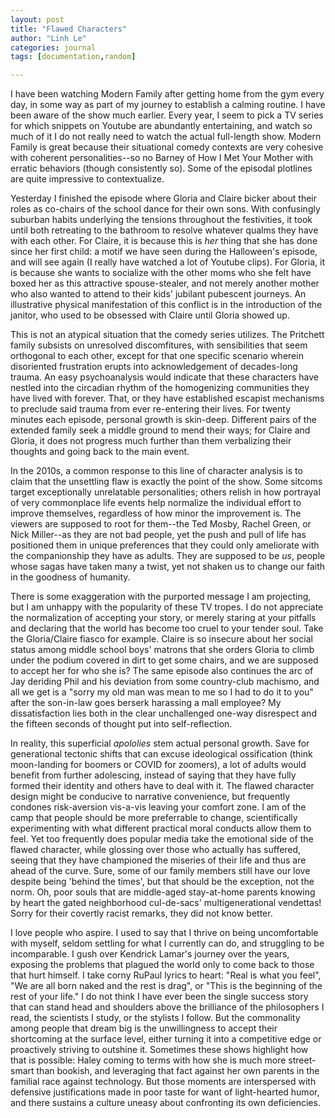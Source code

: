 ```yaml
---
layout: post
title: "Flawed Characters"
author: "Linh Le"
categories: journal
tags: [documentation,random]

---
```

I have been watching Modern Family after getting home from the gym every day, in some way as part of my journey to establish a calming routine. I have been aware of the show much earlier. Every year, I seem to pick a TV series for which snippets on Youtube are abundantly entertaining, and watch so much of it I do not really need to watch the actual full-length show. Modern Family is great because their situational comedy contexts are very cohesive with coherent personalities--so no Barney of How I Met Your Mother with erratic behaviors (though consistently so). Some of the episodal plotlines are quite impressive to contextualize.

Yesterday I finished the episode where Gloria and Claire bicker about their roles as co-chairs of the school dance for their own sons. With confusingly suburban habits underlying the tensions throughout the festivities, it took until both retreating to the bathroom to resolve whatever qualms they have with each other. For Claire, it is because this is <em>her</em> thing that she has done since her first child: a motif we have seen during the Halloween's episode, and will see again (I really have watched a lot of Youtube clips). For Gloria, it is because she wants to socialize with the other moms who she felt have boxed her as this attractive spouse-stealer, and not merely another mother who also wanted to attend to their kids' jubilant pubescent journeys. An illustrative physical manifestation of this conflict is in the introduction of the janitor, who used to be obsessed with Claire until Gloria showed up.

This is not an atypical situation that the comedy series utilizes. The Pritchett family subsists on unresolved discomfitures, with sensibilities that seem orthogonal to each other, except for that one specific scenario wherein disoriented frustration erupts into acknowledgement of decades-long trauma. An easy psychoanalysis would indicate that these characters have nestled into the circadian rhythm of the homogenizing communities they have lived with forever. That, or they have established escapist mechanisms to preclude said trauma from ever re-entering their lives. For twenty minutes each episode, personal growth is skin-deep. Different pairs of the extended family seek a middle ground to mend their ways; for Claire and Gloria, it does not progress much further than them verbalizing their thoughts and going back to the main event.

In the 2010s, a common response to this line of character analysis is to claim that the unsettling flaw is exactly the point of the show. Some sitcoms target exceptionally unrelatable personalities; others relish in how portrayal of very commonplace life events help normalize the individual effort to improve themselves, regardless of how minor the improvement is. The viewers are supposed to root for them--the Ted Mosby, Rachel Green, or Nick Miller--as they are not bad people, yet the push and pull of life has positioned them in unique preferences that they could only ameliorate with the companionship they have as adults. They are supposed to be <em>us</em>, people whose sagas have taken many a twist, yet not shaken us to change our faith in the goodness of humanity.

There is some exaggeration with the purported message I am projecting, but I am unhappy with the popularity of these TV tropes. I do not appreciate the normalization of accepting your story, or merely staring at your pitfalls and declaring that the world has become too cruel to your tender soul. Take the Gloria/Claire fiasco for example. Claire is so insecure about her social status among middle school boys' matrons that she orders Gloria to climb under the podium covered in dirt to get some chairs, and we are supposed to accept her for who she is? The same episode also continues the arc of Jay deriding Phil and his deviation from some country-club machismo, and all we get is a "sorry my old man was mean to me so I had to do it to you" after the son-in-law goes berserk harassing a mall employee? My dissatisfaction lies both in the clear unchallenged one-way disrespect and the fifteen seconds of thought put into self-reflection.

In reality, this superficial <em>apololies</em> stem actual personal growth. Save for generational tectonic shifts that can excuse ideological ossification (think moon-landing for boomers or COVID for zoomers), a lot of adults would benefit from further adolescing, instead of saying that they have fully formed their identity and others have to deal with it. The flawed character design might be conducive to narrative convenience, but frequently condones risk-aversion vis-a-vis leaving your comfort zone. I am of the camp that people should be more preferrable to change, scientifically experimenting with what different practical moral conducts allow them to feel. Yet too frequently does popular media take the emotional side of the flawed character, while glossing over those who actually has suffered, seeing that they have championed the miseries of their life and thus are ahead of the curve. Sure, some of our family members still have our love despite being 'behind the times', but that should be the exception, not the norm. Oh, poor souls that are middle-aged stay-at-home parents knowing by heart the gated neighborhood cul-de-sacs' multigenerational vendettas! Sorry for their covertly racist remarks, they did not know better.

I love people who aspire. I used to say that I thrive on being uncomfortable with myself, seldom settling for what I currently can do, and struggling to be incomparable. I gush over Kendrick Lamar's journey over the years, exposing the problems that plagued the world only to come back to those that hurt himself. I take corny RuPaul lyrics to heart: "Real is what you feel", "We are all born naked and the rest is drag", or "This is the beginning of the rest of your life." I do not think I have ever been the single success story that can stand head and shoulders above the brilliance of the philosophers I read, the scientists I study, or the stylists I follow. But the commonality among people that dream big is the unwillingness to accept their shortcoming at the surface level, either turning it into a competitive edge or proactively striving to outshine it. Sometimes these shows highlight how that is possible: Haley coming to terms with how she is much more street-smart than bookish, and leveraging that fact against her own parents in the familial race against technology. But those moments are interspersed with defensive justifications made in poor taste for want of light-hearted humor, and there sustains a culture uneasy about confronting its own deficiencies.